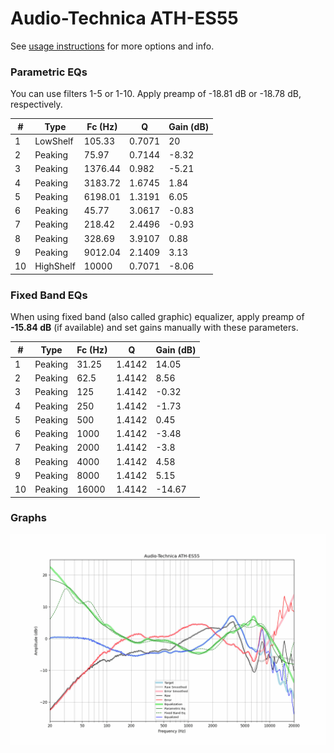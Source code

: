 # Audio-Technica ATH-ES55
See [usage instructions](https://github.com/jaakkopasanen/AutoEq#usage) for more options and info.

### Parametric EQs
You can use filters 1-5 or 1-10. Apply preamp of -18.81 dB or -18.78 dB, respectively.

|   # | Type      |   Fc (Hz) |      Q |   Gain (dB) |
|-----|-----------|-----------|--------|-------------|
|   1 | LowShelf  |    105.33 | 0.7071 |       20    |
|   2 | Peaking   |     75.97 | 0.7144 |       -8.32 |
|   3 | Peaking   |   1376.44 | 0.982  |       -5.21 |
|   4 | Peaking   |   3183.72 | 1.6745 |        1.84 |
|   5 | Peaking   |   6198.01 | 1.3191 |        6.05 |
|   6 | Peaking   |     45.77 | 3.0617 |       -0.83 |
|   7 | Peaking   |    218.42 | 2.4496 |       -0.93 |
|   8 | Peaking   |    328.69 | 3.9107 |        0.88 |
|   9 | Peaking   |   9012.04 | 2.1409 |        3.13 |
|  10 | HighShelf |  10000    | 0.7071 |       -8.06 |

### Fixed Band EQs
When using fixed band (also called graphic) equalizer, apply preamp of **-15.84 dB** (if available) and set gains manually with these parameters.

|   # | Type    |   Fc (Hz) |      Q |   Gain (dB) |
|-----|---------|-----------|--------|-------------|
|   1 | Peaking |     31.25 | 1.4142 |       14.05 |
|   2 | Peaking |     62.5  | 1.4142 |        8.56 |
|   3 | Peaking |    125    | 1.4142 |       -0.32 |
|   4 | Peaking |    250    | 1.4142 |       -1.73 |
|   5 | Peaking |    500    | 1.4142 |        0.45 |
|   6 | Peaking |   1000    | 1.4142 |       -3.48 |
|   7 | Peaking |   2000    | 1.4142 |       -3.8  |
|   8 | Peaking |   4000    | 1.4142 |        4.58 |
|   9 | Peaking |   8000    | 1.4142 |        5.15 |
|  10 | Peaking |  16000    | 1.4142 |      -14.67 |

### Graphs
![](./Audio-Technica%20ATH-ES55.png)
